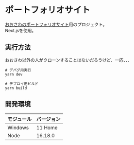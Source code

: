 # ポートフォリオサイト

[おおさわのポートフォリオサイト](https://osawa-koki.github.io/osawa-koki/)用のプロジェクト。  
Next.jsを使用。  

## 実行方法

おおさわ以外の人がクローンすることはないだろうけど、一応、、、

```shell
# デバグ用実行
yarn dev

# デプロイ用ビルド
yarn build
```

## 開発環境

| モジュール | バージョン |
| ---- | ---- |
| Windows | 11 Home |
| Node | 16.18.0 |
